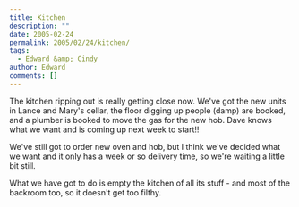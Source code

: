 ```yaml
---
title: Kitchen
description: ""
date: 2005-02-24
permalink: 2005/02/24/kitchen/
tags:
  - Edward &amp; Cindy
author: Edward
comments: []
---
```


The kitchen ripping out is really getting close now. We\'ve got the new
units in Lance and Mary\'s cellar, the floor digging up people (damp)
are booked, and a plumber is booked to move the gas for the new hob.
Dave knows what we want and is coming up next week to start!!

We\'ve still got to order new oven and hob, but I think we\'ve decided
what we want and it only has a week or so delivery time, so we\'re
waiting a little bit still.

What we have got to do is empty the kitchen of all its stuff - and most
of the backroom too, so it doesn\'t get too filthy.

